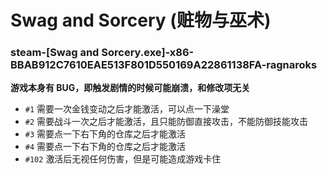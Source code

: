 # Swag and Sorcery (赃物与巫术)

### steam-[Swag and Sorcery.exe]-x86-BBAB912C7610EAE513F801D550169A22861138FA-ragnaroks
**游戏本身有 BUG，即触发剧情的时候可能崩溃，和修改项无关**  
- `#1` 需要一次金钱变动之后才能激活，可以点一下澡堂
- `#2` 需要战斗一次之后才能激活，且只能防御直接攻击，不能防御技能攻击
- `#3` 需要点一下右下角的仓库之后才能激活
- `#4` 需要点一下右下角的仓库之后才能激活
- `#102` 激活后无视任何伤害，但是可能造成游戏卡住